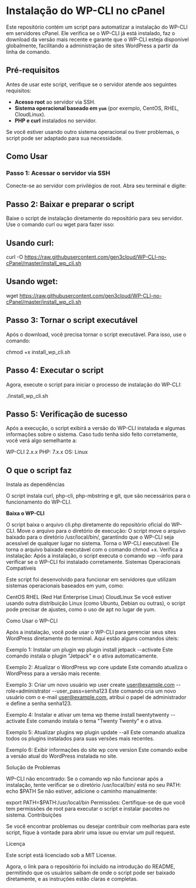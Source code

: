 # Instalação do WP-CLI no cPanel

Este repositório contém um script para automatizar a instalação do WP-CLI em servidores cPanel. Ele verifica se o WP-CLI já está instalado, faz o download da versão mais recente e garante que o WP-CLI esteja disponível globalmente, facilitando a administração de sites WordPress a partir da linha de comando.

## Pré-requisitos

Antes de usar este script, verifique se o servidor atende aos seguintes requisitos:

- **Acesso root** ao servidor via SSH.
- **Sistema operacional baseado em `yum`** (por exemplo, CentOS, RHEL, CloudLinux).
- **PHP e curl** instalados no servidor.

Se você estiver usando outro sistema operacional ou tiver problemas, o script pode ser adaptado para sua necessidade.

## Como Usar

### Passo 1: Acessar o servidor via SSH

Conecte-se ao servidor com privilégios de root. Abra seu terminal e digite:

## Passo 2: Baixar e preparar o script

Baixe o script de instalação diretamente do repositório para seu servidor. Use o comando curl ou wget para fazer isso:

## Usando curl:

curl -O https://raw.githubusercontent.com/gen3cloud/WP-CLI-no-cPanel/master/install_wp_cli.sh

## Usando wget:

wget https://raw.githubusercontent.com/gen3cloud/WP-CLI-no-cPanel/master/install_wp_cli.sh

## Passo 3: Tornar o script executável

Após o download, você precisa tornar o script executável. Para isso, use o comando:

chmod +x install_wp_cli.sh

## Passo 4: Executar o script

Agora, execute o script para iniciar o processo de instalação do WP-CLI:

./install_wp_cli.sh

## Passo 5: Verificação de sucesso

Após a execução, o script exibirá a versão do WP-CLI instalada e algumas informações sobre o sistema. Caso tudo tenha sido feito corretamente, você verá algo semelhante a:

WP-CLI 2.x.x
PHP: 7.x.x
OS: Linux

## O que o script faz

Instala as dependências

O script instala curl, php-cli, php-mbstring e git, que são necessários para o funcionamento do WP-CLI.

**Baixa o WP-CLI**

O script baixa o arquivo cli.php diretamente do repositório oficial do WP-CLI.
Move o arquivo para o diretório de execução: O script move o arquivo baixado para o diretório /usr/local/bin/, garantindo que o WP-CLI seja acessível de qualquer lugar no sistema.
Torna o WP-CLI executável: Ele torna o arquivo baixado executável com o comando chmod +x.
Verifica a instalação: Após a instalação, o script executa o comando wp --info para verificar se o WP-CLI foi instalado corretamente.
Sistemas Operacionais Compatíveis

Este script foi desenvolvido para funcionar em servidores que utilizam sistemas operacionais baseados em yum, como:

CentOS
RHEL (Red Hat Enterprise Linux)
CloudLinux
Se você estiver usando outra distribuição Linux (como Ubuntu, Debian ou outras), o script pode precisar de ajustes, como o uso de apt no lugar de yum.

Como Usar o WP-CLI

Após a instalação, você pode usar o WP-CLI para gerenciar seus sites WordPress diretamente do terminal. Aqui estão alguns comandos úteis:

Exemplo 1: Instalar um plugin
wp plugin install jetpack --activate
Este comando instala o plugin "Jetpack" e o ativa automaticamente.

Exemplo 2: Atualizar o WordPress
wp core update
Este comando atualiza o WordPress para a versão mais recente.

Exemplo 3: Criar um novo usuário
wp user create user@example.com --role=administrator --user_pass=senha123
Este comando cria um novo usuário com o e-mail user@example.com, atribui o papel de administrador e define a senha senha123.

Exemplo 4: Instalar e ativar um tema
wp theme install twentytwenty --activate
Este comando instala o tema "Twenty Twenty" e o ativa.

Exemplo 5: Atualizar plugins
wp plugin update --all
Este comando atualiza todos os plugins instalados para suas versões mais recentes.

Exemplo 6: Exibir informações do site
wp core version
Este comando exibe a versão atual do WordPress instalada no site.

Solução de Problemas

WP-CLI não encontrado: Se o comando wp não funcionar após a instalação, tente verificar se o diretório /usr/local/bin/ está no seu PATH:
echo $PATH
Se não estiver, adicione o caminho manualmente:

export PATH=$PATH:/usr/local/bin
Permissões: Certifique-se de que você tem permissões de root para executar o script e instalar pacotes no sistema.
Contribuições

Se você encontrar problemas ou desejar contribuir com melhorias para este script, fique à vontade para abrir uma issue ou enviar um pull request.

Licença

Este script está licenciado sob a MIT License.


Agora, o link para o repositório foi incluído na introdução do README, permitindo que os usuários saibam de onde o script pode ser baixado diretamente, e as instruções estão claras e completas.
